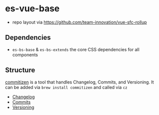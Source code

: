 # es-vue-base

- repo layout via https://github.com/team-innovation/vue-sfc-rollup

## Dependencies

- `es-bs-base` & `es-bs-extends` the core CSS dependencies for all components

## Structure

[commitizen](https://commitizen-tools.github.io/commitizen/) is a tool that handles Changelog, Commits, and Versioning.
It can be added via `brew install commitizen` and called via `cz`

- [Changelog](https://keepachangelog.com/en/1.0.0/)
- [Commits](https://www.conventionalcommits.org/en/v1.0.0/)
- [Versioning](https://semver.org/)
